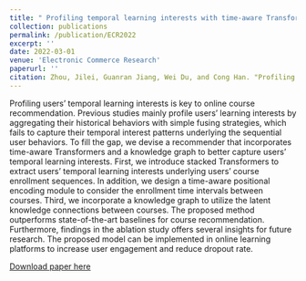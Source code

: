 ```yaml
---
title: " Profiling temporal learning interests with time-aware Transformers and knowledge graph for online course recommendation"
collection: publications
permalink: /publication/ECR2022
excerpt: ''
date: 2022-03-01
venue: 'Electronic Commerce Research'
paperurl: ''
citation: Zhou, Jilei, Guanran Jiang, Wei Du, and Cong Han. "Profiling temporal learning interests with time-aware transformers and knowledge graph for online course recommendation." Electronic Commerce Research (2022): 1-21.
---
```

Profiling users’ temporal learning interests is key to online course recommendation. Previous studies mainly profile users’ learning interests by aggregating their historical behaviors with simple fusing strategies, which fails to capture their temporal interest patterns underlying the sequential user behaviors. To fill the gap, we devise a recommender that incorporates time-aware Transformers and a knowledge graph to better capture users’ temporal learning interests. First, we introduce stacked Transformers to extract users’ temporal learning interests underlying users’ course enrollment sequences. In addition, we design a time-aware positional encoding module to consider the enrollment time intervals between courses. Third, we incorporate a knowledge graph to utilize the latent knowledge connections between courses. The proposed method outperforms state-of-the-art baselines for course recommendation. Furthermore, findings in the ablation study offers several insights for future research. The proposed model can be implemented in online learning platforms to increase user engagement and reduce dropout rate.

[Download paper here](https://link.springer.com/article/10.1007/s10660-022-09541-z)
